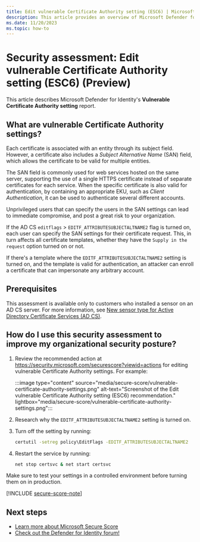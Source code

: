 ```yaml
---
title: Edit vulnerable Certificate Authority setting (ESC6) | Microsoft Defender for Identity
description: This article provides an overview of Microsoft Defender for Identity's vulnerable Certificate Authority setting report.
ms.date: 11/20/2023
ms.topic: how-to
---
```


# Security assessment: Edit vulnerable Certificate Authority setting (ESC6)  (Preview)

This article describes Microsoft Defender for Identity's **Vulnerable Certificate Authority setting** report.

## What are vulnerable Certificate Authority settings?

Each certificate is associated with an entity through its subject field. However, a certificate also includes a *Subject Alternative Name* (SAN) field, which allows the certificate to be valid for multiple entities.

The SAN field is commonly used for web services hosted on the same server, supporting the use of a single HTTPS certificate instead of separate certificates for each service. When the specific certificate is also valid for authentication, by containing an appropriate EKU, such as *Client Authentication*, it can be used to authenticate several different accounts.

Unprivileged users that can specify the users in the SAN settings can lead to immediate compromise, and post a great risk to your organization.

If the AD CS `editflags` > `EDITF_ATTRIBUTESUBJECTALTNAME2` flag is turned on, each user can specify the SAN settings for their certificate request. This, in turn affects all certificate templates, whether they have the `Supply in the request` option turned on or not.

If there's a template where the `EDITF_ATTRIBUTESUBJECTALTNAME2` setting is turned on, and the template is valid for authentication, an attacker can enroll a certificate that can impersonate any arbitrary account.

## Prerequisites

This assessment is available only to customers who installed a sensor on an AD CS server. For more information, see [New sensor type for Active Directory Certificate Services (AD CS)](whats-new.md#new-sensor-type-for-active-directory-certificate-services-ad-cs).

## How do I use this security assessment to improve my organizational security posture?

1. Review the recommended action at <https://security.microsoft.com/securescore?viewid=actions> for editing vulnerable Certificate Authority settings.  For example:

    :::image type="content" source="media/secure-score/vulnerable-certificate-authority-settings.png" alt-text="Screenshot of the Edit vulnerable Certificate Authority setting (ESC6) recommendation." lightbox="media/secure-score/vulnerable-certificate-authority-settings.png":::

1. Research why the `EDITF_ATTRIBUTESUBJECTALTNAME2` setting is turned on.

1. Turn off the setting by running:

    ```cmd
    certutil -setreg policy\EditFlags -EDITF_ATTRIBUTESUBJECTALTNAME2
    ```

1. Restart the service by running:

    ```cmd
    net stop certsvc & net start certsvc
    ```

Make sure to test your settings in a controlled environment before turning them on in production.

[!INCLUDE [secure-score-note](../includes/secure-score-note.md)]


## Next steps

- [Learn more about Microsoft Secure Score](/microsoft-365/security/defender/microsoft-secure-score)
- [Check out the Defender for Identity forum!](<https://aka.ms/MDIcommunity>)
